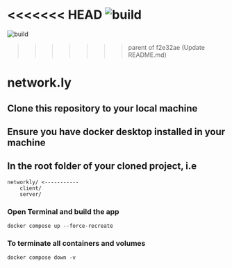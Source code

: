 <<<<<<< HEAD
![build](https://github.com/ZhihaoDC/docs/actions/workflows/test-backend.yml/badge.svg)
=======
![build](https://github.com/ZhihaoDC/prueba/actions/workflows/test-backend.yml/badge.svg)
>>>>>>> parent of f2e32ae (Update README.md)


# network.ly

## Clone this repository to your local machine

## Ensure you have docker desktop installed in your machine

## In the root folder of your cloned project, i.e
```
networkly/ <-----------
    client/
    server/
```

### Open Terminal and build the app
```
docker compose up --force-recreate
```

### To terminate all containers and volumes
```
docker compose down -v
```
